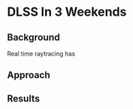 # DLSS In 3 Weekends

## Background

Real time raytracing has 

## Approach
## Results



<!--stackedit_data:
eyJoaXN0b3J5IjpbLTE4MDM0MTU1MzgsODMyMjExNjcsLTE0Nj
Q1NjkwMDVdfQ==
-->